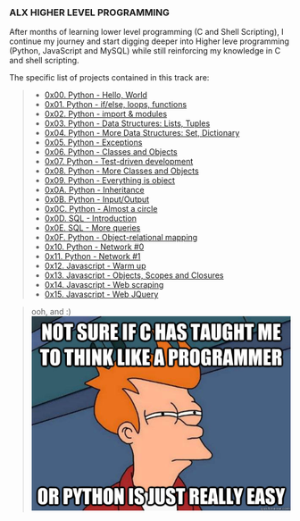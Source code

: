 ### ALX HIGHER LEVEL PROGRAMMING

After months of learning lower level programming (C and Shell Scripting), I continue my journey and start digging deeper into Higher leve programming (Python, JavaScript and MySQL) while still reinforcing my knowledge in C and shell scripting.

The specific list of projects contained in this track are:
> - [0x00. Python - Hello, World](./0x00-python-hello_world)
> - [0x01. Python - if/else, loops, functions](./0x01-python-if_else_loops_functions)
> - [0x02. Python - import & modules](./0x02-python-import_modules)
> - [0x03. Python - Data Structures: Lists, Tuples](./0x03-python-data_structures)
> - [0x04. Python - More Data Structures: Set, Dictionary](./0x04-python-more_data_structures)
> - [0x05. Python - Exceptions](./0x05-python-exceptions)
> - [0x06. Python - Classes and Objects](./0x06-python-classes)
> - [0x07. Python - Test-driven development](./0x07-python-test_driven_development)
> - [0x08. Python - More Classes and Objects](./0x08-python-more_classes)
> - [0x09. Python - Everything is object](./0x09-python-everything_is_object)
> - [0x0A. Python - Inheritance](./0x0A-python-inheritance)
> - [0x0B. Python - Input/Output](./0x0B-python-input_output)
> - [0x0C. Python - Almost a circle](./0x0C-python-almost_a_circle)
> - [0x0D. SQL - Introduction](./0x0D-SQL_introduction)
> - [0x0E. SQL - More queries](./0x0E-SQL_more_queries)
> - [0x0F. Python - Object-relational mapping](./0x0F-python-object_relational_mapping)
> - [0x10. Python - Network #0](./0x10-python-network_0)
> - [0x11. Python - Network #1](./0x11-python-network_1)
> - [0x12. Javascript - Warm up](./0x12-javascript-warm_up)
> - [0x13. Javascript - Objects, Scopes and Closures](./0x13-javascript_objects_scopes_closures)
> - [0x14. Javascript - Web scraping](./0x14-javascript-web_scraping)
> - [0x15. Javascript - Web JQuery](./0x15-javascript-web_jquery)

> ooh, and :)
![meme](img/alx_higher.jpg)